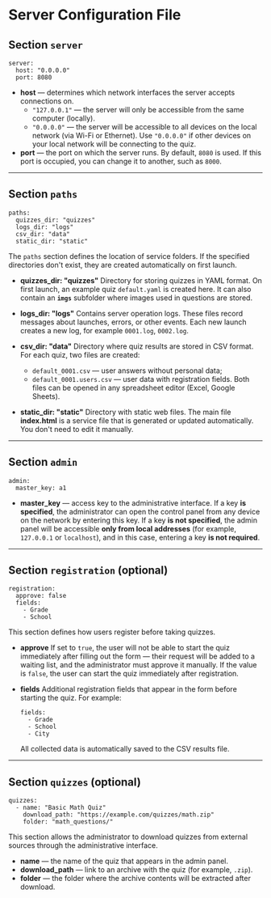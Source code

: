 # Server Configuration File


## Section `server`

```
server:
  host: "0.0.0.0"
  port: 8080
```

- **host** — determines which network interfaces the server accepts connections on.
  - `"127.0.0.1"` — the server will only be accessible from the same computer (locally).
  - `"0.0.0.0"` — the server will be accessible to all devices on the local network (via Wi-Fi or Ethernet).
  Use `"0.0.0.0"` if other devices on your local network will be connecting to the quiz.
- **port** — the port on which the server runs.
  By default, `8080` is used. If this port is occupied, you can change it to another, such as `8000`.

---

## Section `paths`

```
paths:
  quizzes_dir: "quizzes"
  logs_dir: "logs"
  csv_dir: "data"
  static_dir: "static"
```

The `paths` section defines the location of service folders. If the specified directories don't exist, they are created automatically on first launch.

- **quizzes_dir: "quizzes"**
  Directory for storing quizzes in YAML format.
  On first launch, an example quiz `default.yaml` is created here.
  It can also contain an **`imgs`** subfolder where images used in questions are stored.

- **logs_dir: "logs"**
  Contains server operation logs.
  These files record messages about launches, errors, or other events.
  Each new launch creates a new log, for example `0001.log`, `0002.log`.

- **csv_dir: "data"**
  Directory where quiz results are stored in CSV format.
  For each quiz, two files are created:
  - `default_0001.csv` — user answers without personal data;
  - `default_0001.users.csv` — user data with registration fields.
  Both files can be opened in any spreadsheet editor (Excel, Google Sheets).

- **static_dir: "static"**
  Directory with static web files.
  The main file **index.html** is a service file that is generated or updated automatically.
  You don't need to edit it manually.

---

## Section `admin`

```
admin:
  master_key: a1
```

- **master_key** — access key to the administrative interface.
  If a key **is specified**, the administrator can open the control panel from any device on the network by entering this key.
  If a key **is not specified**, the admin panel will be accessible **only from local addresses** (for example, `127.0.0.1` or `localhost`), and in this case, entering a key **is not required**.

---

## Section `registration` (optional)

```
registration:
  approve: false
  fields:
    - Grade
    - School
```

This section defines how users register before taking quizzes.

- **approve**
  If set to `true`, the user will not be able to start the quiz immediately after filling out the form — their request will be added to a waiting list, and the administrator must approve it manually.
  If the value is `false`, the user can start the quiz immediately after registration.

- **fields**
  Additional registration fields that appear in the form before starting the quiz.
  For example:
  ```
  fields:
    - Grade
    - School
    - City
  ```
  All collected data is automatically saved to the CSV results file.

---

## Section `quizzes` (optional)

```
quizzes:
  - name: "Basic Math Quiz"
    download_path: "https://example.com/quizzes/math.zip"
    folder: "math_questions/"
```

This section allows the administrator to download quizzes from external sources through the administrative interface.

- **name** — the name of the quiz that appears in the admin panel.
- **download_path** — link to an archive with the quiz (for example, `.zip`).
- **folder** — the folder where the archive contents will be extracted after download.
